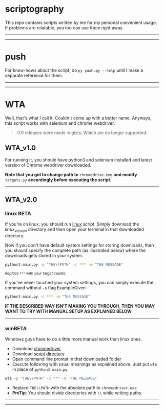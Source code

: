 # scriptography
This repo contains scripts written by me for my personal convenient usage. If problems are relatable, you too can use them right away.

---

---

# push

For know-hows about the script,  do `py push.py --help` until I make a separate reference for them.

---

---

# WTA

Well, that's what I call it. Couldn't come up with a better name. Anyways, this script works with selenium and chrome webdriver. 

> 0.9 releases were made in gists. Which are no longer supported. 

## WTA_v1.0

For running it, you should have python3 and selenium installed and latest version of Chrome webdriver downloaded. 

**Note that you got to change path to** `chromedrive.exe`  **and modify** `targets.py` **accordingly before executing the script.**

---

## WTA_v2.0

### linux BETA

If you're on linux, you should run [linux](https://github.com/evi1haxor/scriptography/tree/master/WTA_v2.0) script. Simply download the _linux<sub>version</sub>_ directory and then open your terminal in that downloaded directory.

Now if you don't have default system settings for storing downloads, then you should specify the complete path (as illustrated below) where the downloads gets stored in your system. 

```bash
python3 main.py -p "THE\\PATH" -c *** -m "THE MESSAGE"
```



<sub>_Replace `***` with your target counts._</sub> <br>

If you've never touched your system settings, you can simply execute the command without `-p` flag ExampleGiven-

```bash
python3 main.py -c *** -m "THE MESSAGE"
```

**IF THE DESCRIBED WAY ISN'T MAKING YOU THROUGH, THEN YOU MAY WANT TO TRY WITH MANUAL SETUP AS EXPLAINED BELOW**

---

### winBETA

Windows guys have to do a little more manual work than linux ones. 

- Download [chromedriver](https://chromedriver.storage.googleapis.com/2.45/chromedriver_win32.zip)
- Download [script directory](https://github.com/evi1haxor/scriptography/tree/master/WTA_v1.2.0/winBETA)
- Open command line prompt in that downloaded folder
- Execute following with usual meanings as explained above. Just put `wta` in place of `python3 main.py`

```bash
wta -p "THE\\PATH" -c *** -m "THE MESSAGE"
```



- Replace `THE\\PATH` with the absolute path to `chromedriver.exe` 
- **ProTip**: You should divide directories with `\\` while writing paths.

---

---

